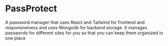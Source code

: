 # PassProtect
A password manager that uses React and Tailwind for frontend and responsiveness and uses Mongodb for backend storage. It manages passwords for different sites for you so that you can keep them organized in one place
